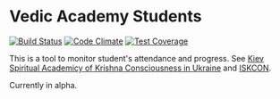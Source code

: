 # Vedic Academy Students

[![Build Status](https://secure.travis-ci.org/KyivKrishnaAcademy/ved_akadem_students.png?branch=master)](https://travis-ci.org/KyivKrishnaAcademy/ved_akadem_students)
[![Code Climate](https://codeclimate.com/github/KyivKrishnaAcademy/ved_akadem_students/badges/gpa.svg)](https://codeclimate.com/github/KyivKrishnaAcademy/ved_akadem_students)
[![Test Coverage](https://codeclimate.com/github/KyivKrishnaAcademy/ved_akadem_students/badges/coverage.svg)](https://codeclimate.com/github/KyivKrishnaAcademy/ved_akadem_students)

This is a tool to monitor student's attendance and progress. See [Kiev Spiritual Academicy of Krishna Consciousness in Ukraine](http://veda-kiev.org.ua/) and [ISKCON](http://iskcon.com/).

Currently in alpha.